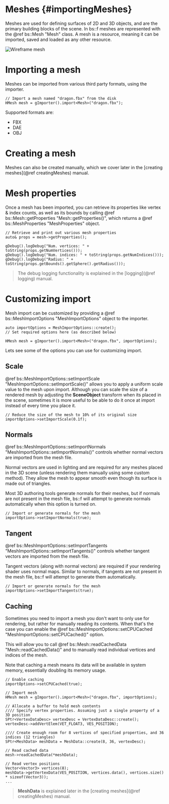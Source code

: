 Meshes 						{#importingMeshes}
===============

Meshes are used for defining surfaces of 2D and 3D objects, and are the primary building blocks of the scene. In bs::f meshes are represented with the @ref bs::Mesh "Mesh" class. A mesh is a resource, meaning it can be imported, saved and loaded as any other resource.

![Wireframe mesh](DragonWireframe.png) 

# Importing a mesh
Meshes can be imported from various third party formats, using the importer.

~~~~~~~~~~~~~{.cpp}
// Import a mesh named "dragon.fbx" from the disk
HMesh mesh = gImporter().import<Mesh>("dragon.fbx");
~~~~~~~~~~~~~

Supported formats are:
 - FBX
 - DAE
 - OBJ
 
# Creating a mesh
Meshes can also be created manually, which we cover later in the [creating meshes](@ref creatingMeshes) manual.
 
# Mesh properties
Once a mesh has been imported, you can retrieve its properties like vertex & index counts, as well as its bounds by calling @ref bs::Mesh::getProperties "Mesh::getProperties()", which returns a @ref bs::MeshProperties "MeshProperties" object.

~~~~~~~~~~~~~{.cpp}
// Retrieve and print out various mesh properties
auto& props = mesh->getProperties();

gDebug().logDebug("Num. vertices: " + toString(props.getNumVertices()));
gDebug().logDebug("Num. indices: " + toString(props.getNumIndices()));
gDebug().logDebug("Radius: " + toString(props.getBounds().getSphere().getRadius()));
~~~~~~~~~~~~~

> The debug logging functionality is explained in the [logging](@ref logging) manual.

# Customizing import
Mesh import can be customized by providing a @ref bs::MeshImportOptions "MeshImportOptions" object to the importer.

~~~~~~~~~~~~~{.cpp}
auto importOptions = MeshImportOptions::create();
// Set required options here (as described below)

HMesh mesh = gImporter().import<Mesh>("dragon.fbx", importOptions);
~~~~~~~~~~~~~

Lets see some of the options you can use for customizing import.

## Scale
@ref bs::MeshImportOptions::setImportScale "MeshImportOptions::setImportScale()" allows you to apply a uniform scale value to the mesh upon import. Although you can scale the size of a rendered mesh by adjusting the **SceneObject** transform when its placed in the scene, sometimes it is more useful to be able to do it once at import instead of every time you place it.

~~~~~~~~~~~~~{.cpp}
// Reduce the size of the mesh to 10% of its original size
importOptions->setImportScale(0.1f);
~~~~~~~~~~~~~

## Normals
@ref bs::MeshImportOptions::setImportNormals "MeshImportOptions::setImportNormals()" controls whether normal vectors are imported from the mesh file. 

Normal vectors are used in lighting and are required for any meshes placed in the 3D scene (unless rendering them manually using some custom method). They allow the mesh to appear smooth even though its surface is made out of triangles.

Most 3D authoring tools generate normals for their meshes, but if normals are not present in the mesh file, bs::f will attempt to generate normals automatically when this option is turned on.

~~~~~~~~~~~~~{.cpp}
// Import or generate normals for the mesh
importOptions->setImportNormals(true);
~~~~~~~~~~~~~

## Tangent
@ref bs::MeshImportOptions::setImportTangents "MeshImportOptions::setImportTangents()" controls whether tangent vectors are imported from the mesh file. 

Tangent vectors (along with normal vectors) are required if your rendering shader uses normal maps. Similar to normals, if tangents are not present in the mesh file, bs::f will attempt to generate them automatically.

~~~~~~~~~~~~~{.cpp}
// Import or generate normals for the mesh
importOptions->setImportTangents(true);
~~~~~~~~~~~~~

## Caching
Sometimes you need to import a mesh you don't want to only use for rendering, but rather for manually reading its contents. When that's the case you can enable the @ref bs::MeshImportOptions::setCPUCached "MeshImportOptions::setCPUCached()" option.

This will allow you to call @ref bs::Mesh::readCachedData "Mesh::readCachedData()" and to manually read individual vertices and indices of the mesh.

Note that caching a mesh means its data will be available in system memory, essentially doubling its memory usage.

~~~~~~~~~~~~~{.cpp}
// Enable caching
importOptions->setCPUCached(true);

// Import mesh
HMesh mesh = gImporter().import<Mesh>("dragon.fbx", importOptions);

// Allocate a buffer to hold mesh contents
//// Specify vertex properties. Assuming just a single property of a 3D position
SPtr<VertexDataDesc> vertexDesc = VertexDataDesc::create();
vertexDesc->addVertElem(VET_FLOAT3, VES_POSITION);

//// Create enough room for 8 vertices of specified properties, and 36 indices (12 triangles)
SPtr<MeshData> meshData = MeshData::create(8, 36, vertexDesc);

// Read cached data
mesh->readCachedData(*meshData);

// Read vertex positions
Vector<Vector3> vertices(8);
meshData->getVertexData(VES_POSITION, vertices.data(), vertices.size() * sizeof(Vector3));
...
~~~~~~~~~~~~~

> **MeshData** is explained later in the [creating meshes](@ref creatingMeshes) manual.